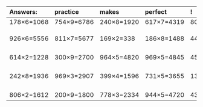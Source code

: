 | Answers: | practice | makes | perfect | ! |
| :--- | :--- | :--- | :--- | :--- |
| 178×6=1068 | 754×9=6786 | 240×8=1920 | 617×7=4319 | 807×9=7263 | 
|   |   |   |   |   | 
|   |   |   |   |   | 
|   |   |   |   |   | 
| 926×6=5556 | 811×7=5677 | 169×2=338 | 186×8=1488 | 449×7=3143 | 
|   |   |   |   |   | 
|   |   |   |   |   | 
|   |   |   |   |   | 
|   |   |   |   |   | 
| 614×2=1228 | 300×9=2700 | 964×5=4820 | 969×5=4845 | 456×7=3192 | 
|   |   |   |   |   | 
|   |   |   |   |   | 
|   |   |   |   |   | 
|   |   |   |   |   | 
| 242×8=1936 | 969×3=2907 | 399×4=1596 | 731×5=3655 | 139×3=417 | 
|   |   |   |   |   | 
|   |   |   |   |   | 
|   |   |   |   |   | 
|   |   |   |   |   | 
| 806×2=1612 | 200×9=1800 | 778×3=2334 | 944×5=4720 | 432×2=864 | 

